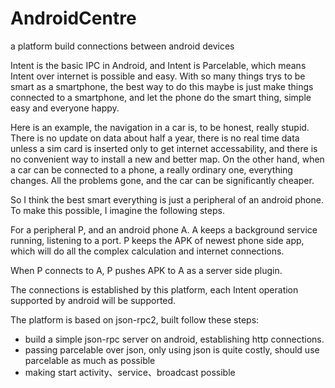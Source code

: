 AndroidCentre
=============

a platform build connections between android devices

Intent is the basic IPC in Android, and Intent is Parcelable, which means Intent over internet is possible and easy.
With so many things trys to be smart as a smartphone, the best way to do this maybe is just make things connected to
a smartphone, and let the phone do the smart thing, simple easy and everyone happy.

Here is an example, the navigation in a car is, to be honest, really stupid. There is no update on data about half a year,
there is no real time data unless a sim card is inserted only to get internet accessability, and there is no convenient way to 
install a new and better map. On the other hand, when a car can be connected to a phone, a really ordinary one, everything changes.
All the problems gone, and the car can be significantly cheaper.

So I think the best smart everything is just a peripheral of an android phone. To make this possible, I imagine the following
steps.

For a peripheral P, and an android phone A.
A keeps a background service running, listening to a port.
P keeps the APK of newest phone side app, which will do all the complex calculation and internet connections.

When P connects to A, P pushes APK to A as a server side plugin.

The connections is established by this platform, each Intent operation supported by android will be supported. 

The platform is based on json-rpc2, built follow these steps:
  * build a simple json-rpc server on android, establishing http connections.
  * passing parcelable over json, only using json is quite costly, should use parcelable as much as possible
  * making start activity、service、broadcast possible

